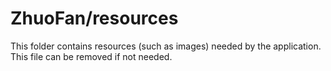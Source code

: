 # ZhuoFan/resources

This folder contains resources (such as images) needed by the application. This file can
be removed if not needed.
